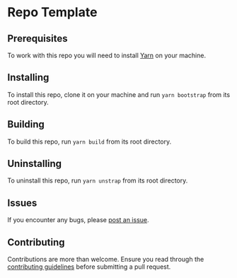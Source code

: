 # Repo Template

## Prerequisites

To work with this repo you will need to install [Yarn](https://yarnpkg.com/getting-started/install) on your machine.

## Installing

To install this repo, clone it on your machine and run `yarn bootstrap` from its root directory.

## Building

To build this repo, run `yarn build` from its root directory.

## Uninstalling

To uninstall this repo, run `yarn unstrap` from its root directory.

## Issues

If you encounter any bugs, please [post an issue](https://github.com/danmad/repo-template/issues/new).

## Contributing

Contributions are more than welcome. Ensure you read through the [contributing guidelines](https://github.com/danmad/repo-template/blob/main/CONTRIBUTING.md) before submitting a pull request.
